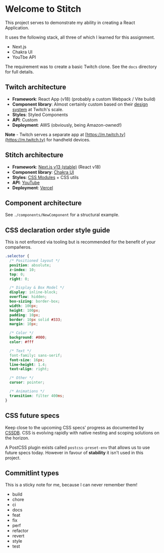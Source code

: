 # Welcome to Stitch

This project serves to demonstrate my ability in creating a React Application.

It uses the following stack, all three of which I learned for this assignment.

- Next.js
- Chakra UI
- YouTbe API

The requirement was to create a basic Twitch clone. See the `docs` directory for full details.

## Twitch architecture

- **Framework**: React App (v18) (probably a custom Webpack / Vite build)
- **Component library**: Almost certainly custom based on their [design system](https://brand.twitch.tv/) at Twitch's scale.
- **Styles**: Styled Components
- **API**: Custom
- **Deployment**: AWS (obviously, being Amazon-owned!)

**Note** - Twitch serves a separate app at [https://m.twitch.tv](https://m.twitch.tv) for handheld devices.

## Stitch architecture

- **Framework**: [Next.js v13 (stable)](https://nextjs.org/docs/getting-started) (React v18)
- **Component library**: [Chakra UI](https://chakra-ui.com/)
- **Styles**: [CSS Modules](https://nextjs.org/docs/basic-features/built-in-css-support#adding-component-level-css) + CSS utils
- **API**: [YouTube](https://developers.google.com/youtube/)
- **Deployment**: [Vercel](https://vercel.com/)

## Component architecture

See `./components/NewComponent` for a structural example.

## CSS declaration order style guide

This is not enforced via tooling but is recommended for the benefit of your compañeros.

```css
.selector {
  /* Positioned layout */
  position: absolute;
  z-index: 10;
  top: 0;
  right: 0;

  /* Display & Box Model */
  display: inline-block;
  overflow: hidden;
  box-sizing: border-box;
  width: 100px;
  height: 100px;
  padding: 10px;
  border: 10px solid #333;
  margin: 10px;

  /* Color */
  background: #000;
  color: #fff

  /* Text */
  font-family: sans-serif;
  font-size: 16px;
  line-height: 1.4;
  text-align: right;

  /* Other */
  cursor: pointer;

  /* Animations */
  transition: filter 400ms;
}
```

## CSS future specs

Keep close to the upcoming CSS specs' progress as documented by [CSSDB](https://cssdb.org/#all-property).
CSS is evolving rapidly with native nesting and scoping solutions on the horizon.

A PostCSS plugin exists called `postcss-preset-env` that allows us to use future
specs today. However in favour of **stability** it isn't used in this project.

## Commitlint types

This is a sticky note for me, because I can never remember them!

- build
- chore
- ci
- docs
- feat
- fix
- perf
- refactor
- revert
- style
- test
